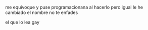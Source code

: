 me equivoque y puse programacionana al hacerlo pero igual le he cambiado el nombre no te enfades




el que lo lea gay
